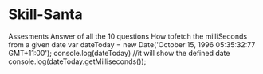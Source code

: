 # Skill-Santa
Assesments Answer of all the 10 questions
How tofetch the milliSeconds from a given date
var dateToday = new Date('October 15, 1996 05:35:32:77 GMT+11:00');
console.log(dateToday)                         //it will show the defined date
console.log(dateToday.getMilliseconds()); 
